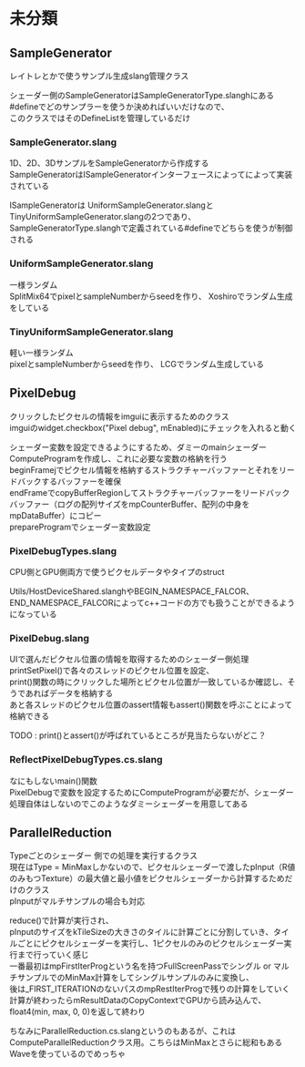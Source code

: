 # 未分類

## SampleGenerator
レイトレとかで使うサンプル生成slang管理クラス  

シェーダー側のSampleGeneratorはSampleGeneratorType.slanghにある#defineでどのサンプラーを使うか決めればいいだけなので、  
このクラスではそのDefineListを管理しているだけ  

### SampleGenerator.slang
1D、2D、3DサンプルをSampleGeneratorから作成する  
SampleGeneratorはISampleGeneratorインターフェースによってによって実装されている

ISampleGeneratorは
UniformSampleGenerator.slangとTinyUniformSampleGenerator.slangの2つであり、
SampleGeneratorType.slanghで定義されている#defineでどちらを使うが制御される  

### UniformSampleGenerator.slang
一様ランダム   
SplitMix64でpixelとsampleNumberからseedを作り、 
Xoshiroでランダム生成をしている  

### TinyUniformSampleGenerator.slang
軽い一様ランダム  
pixelとsampleNumberからseedを作り、 
LCGでランダム生成している  


## PixelDebug
クリックしたピクセルの情報をimguiに表示するためのクラス  
imguiのwidget.checkbox("Pixel debug", mEnabled)にチェックを入れると動く  

シェーダー変数を設定できるようにするため、ダミーのmainシェーダーComputeProgramを作成し、これに必要な変数の格納を行う  
beginFramejでピクセル情報を格納するストラクチャーバッファーとそれをリードバックするバッファーを確保  
endFrameでcopyBufferRegionしてストラクチャーバッファーをリードバックバッファー（ログの配列サイズをmpCounterBuffer、配列の中身をmpDataBuffer）にコピー  
prepareProgramでシェーダー変数設定

### PixelDebugTypes.slang
CPU側とGPU側両方で使うピクセルデータやタイプのstruct  

Utils/HostDeviceShared.slanghやBEGIN_NAMESPACE_FALCOR、END_NAMESPACE_FALCORによってc++コードの方でも扱うことができるようになっている  

### PixelDebug.slang
UIで選んだピクセル位置の情報を取得するためのシェーダー側処理  
printSetPixel()で各々のスレッドのピクセル位置を設定、  
print()関数の時にクリックした場所とピクセル位置が一致しているか確認し、そうであればデータを格納する  
あと各スレッドのピクセル位置のassert情報もassert()関数を呼ぶことによって格納できる  

TODO : print()とassert()が呼ばれているところが見当たらないがどこ？ 


### ReflectPixelDebugTypes.cs.slang
なにもしないmain()関数  
PixelDebugで変数を設定するためにComputeProgramが必要だが、シェーダー処理自体はしないのでこのようなダミーシェーダーを用意してある  

  

## ParallelReduction

Typeごとのシェーダー 側での処理を実行するクラス  
現在はType = MinMaxしかないので、ピクセルシェーダーで渡したpInput（R値のみもつTexture）の最大値と最小値をピクセルシェーダーから計算するためだけのクラス  
pInputがマルチサンプルの場合も対応  

reduce()で計算が実行され、  
pInputのサイズをkTileSizeの大きさのタイルに計算ごとに分割していき、タイルごとにピクセルシェーダーを実行し、1ピクセルのみのピクセルシェーダー実行まで行っていく感じ  
  一番最初はmpFirstIterProgという名を持つFullScreenPassでシングル or マルチサンプルでのMinMax計算をしてシングルサンプルのみに変換し、  
後は_FIRST_ITERATIONのないパスのmpRestIterProgで残りの計算をしていく  
計算が終わったらmResultDataのCopyContextでGPUから読み込んで、float4(min, max, 0, 0)を返して終わり  

ちなみにParallelReduction.cs.slangというのもあるが、これはComputeParallelReductionクラス用。こちらはMinMaxとさらに総和もある  
Waveを使っているのでめっちゃ
<!--stackedit_data:
eyJoaXN0b3J5IjpbLTEwNTg1NDQ5NjIsLTE0ODM5Mjc5NzAsLT
EwODYwODg0OTYsLTczNDA5ODU5MywtMTA1MDA4MzYsLTQ2MjUw
Nzk1NSw0MTkwMTAzODcsMTUwNDM3NzYzOCwxMTc2MTUwODI4LD
IwOTc0MjM2MSwyMDg2NDM1MzU4LDE0MjQwNzk1OTYsLTExMTE1
NzMyNzgsLTYwODAwNjIyMywtMTkyNjc2MDY2MCwxNTcxMjEyMD
QzLC0xOTk2ODQ0NDc5LDg3MjU4OTAxNiwtMTkwNzE2NTc3Mywt
NTkxOTMwNjgwXX0=
-->